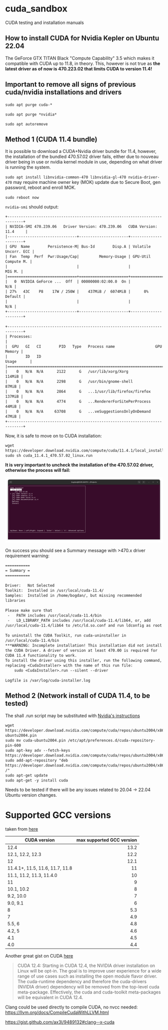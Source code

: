 # cuda_sandbox
CUDA testing and installation manuals

## How to install CUDA for Nvidia Kepler on Ubuntu 22.04 
The GeForce GTX TITAN Black "Compute Capability" 3.5 which makes it compatible with CUDA up to 11.8, in theory. This, however is not true as **the latest driver as of now is 470.223.02 that limits CUDA to version 11.4!**

## Important to remove all signs of previous cuda/nvidia installations and drivers

`sudo apt purge cuda-*`

`sudo apt purge *nvidia*`

`sudo apt autoremove`

## Method 1 (CUDA 11.4 bundle)
It is possible to download a CUDA+Nvidia driver bundle for 11.4, however, the installation of the bundled 470.57.02 driver fails, either due to nouveau driver being in use or nvidia kernel module in use, depending on what driver is running the system.

`sudo apt install libnvidia-common-470 libnvidia-gl-470 nvidia-driver-470`
may require machine owner key (MOK) update due to Secure Boot, gen password, reboot and enroll MOK.

`sudo reboot now`

`nvidia-smi` should output:

 ```
 +-----------------------------------------------------------------------------+
| NVIDIA-SMI 470.239.06   Driver Version: 470.239.06   CUDA Version: 11.4     |
|-------------------------------+----------------------+----------------------+
| GPU  Name        Persistence-M| Bus-Id        Disp.A | Volatile Uncorr. ECC |
| Fan  Temp  Perf  Pwr:Usage/Cap|         Memory-Usage | GPU-Util  Compute M. |
|                               |                      |               MIG M. |
|===============================+======================+======================|
|   0  NVIDIA GeForce ...  Off  | 00000000:02:00.0  On |                  N/A |
| 27%   43C    P8    17W / 250W |    437MiB /  6074MiB |      0%      Default |
|                               |                      |                  N/A |
+-------------------------------+----------------------+----------------------+
                                                                               
+-----------------------------------------------------------------------------+
| Processes:                                                                  |
|  GPU   GI   CI        PID   Type   Process name                  GPU Memory |
|        ID   ID                                                   Usage      |
|=============================================================================|
|    0   N/A  N/A      2122      G   /usr/lib/xorg/Xorg                114MiB |
|    0   N/A  N/A      2298      G   /usr/bin/gnome-shell               87MiB |
|    0   N/A  N/A      2864      G   ...1/usr/lib/firefox/firefox      137MiB |
|    0   N/A  N/A      4774      G   ...RendererForSitePerProcess       44MiB |
|    0   N/A  N/A     63708      G   ...veSuggestionsOnlyOnDemand       47MiB |
+-----------------------------------------------------------------------------+
```
Now, it is safe to move on to CUDA installation:
```
wget https://developer.download.nvidia.com/compute/cuda/11.4.1/local_installers/cuda_11.4.1_470.57.02_linux.run
sudo sh cuda_11.4.1_470.57.02_linux.run
```

**It is very important to uncheck the installation of the 470.57.02 driver, otherwise the process will fail:**

![alt text](image-1.png)

On success you should see a Summary message with >470.x driver requirement warning:
```
===========
= Summary =
===========

Driver:   Not Selected
Toolkit:  Installed in /usr/local/cuda-11.4/
Samples:  Installed in /home/bogdan/, but missing recommended libraries

Please make sure that
 -   PATH includes /usr/local/cuda-11.4/bin
 -   LD_LIBRARY_PATH includes /usr/local/cuda-11.4/lib64, or, add /usr/local/cuda-11.4/lib64 to /etc/ld.so.conf and run ldconfig as root

To uninstall the CUDA Toolkit, run cuda-uninstaller in /usr/local/cuda-11.4/bin
***WARNING: Incomplete installation! This installation did not install the CUDA Driver. A driver of version at least 470.00 is required for CUDA 11.4 functionality to work.
To install the driver using this installer, run the following command, replacing <CudaInstaller> with the name of this run file:
    sudo <CudaInstaller>.run --silent --driver

Logfile is /var/log/cuda-installer.log
```

## Method 2 (Network install of CUDA 11.4, to be tested)

The shall .run script may be substituted with [Nvidia's instructions](https://developer.nvidia.com/cuda-11-4-1-download-archive?target_os=Linux&target_arch=x86_64&Distribution=Ubuntu&target_version=20.04&target_type=deb_network)

```
wget https://developer.download.nvidia.com/compute/cuda/repos/ubuntu2004/x86_64/cuda-ubuntu2004.pin
sudo mv cuda-ubuntu2004.pin /etc/apt/preferences.d/cuda-repository-pin-600
sudo apt-key adv --fetch-keys https://developer.download.nvidia.com/compute/cuda/repos/ubuntu2004/x86_64/7fa2af80.pub
sudo add-apt-repository "deb https://developer.download.nvidia.com/compute/cuda/repos/ubuntu2004/x86_64/ /"
sudo apt-get update
sudo apt-get -y install cuda
```

Needs to be tested if there will be any issues related to 20.04 -> 22.04 Ubuntu version changes.


# Supported GCC versions
taken from [here](https://stackoverflow.com/questions/6622454/cuda-incompatible-with-my-gcc-version)


|CUDA version    | max supported GCC version |
|----------------|--------------------------:|
|12.4            | 13.2                      |
12.1, 12.2, 12.3 | 12.2
12               | 12.1
11.4.1+, 11.5, 11.6, 11.7, 11.8 | 11
11.1, 11.2, 11.3, 11.4.0        | 10
11               |  9
10.1, 10.2       |  8
9.2, 10.0        |  7
9.0, 9.1         |  6
8                |  5.3
7                |  4.9
5.5, 6           |  4.8
4.2, 5           |  4.6
4.1              |  4.5
4.0              |  4.4


Another great gist on CUDA [here](https://gist.github.com/ax3l/9489132)

>CUDA 12.4: Starting in CUDA 12.4, the NVIDIA driver installation on Linux will be opt-in. The goal is to improve user experience for a wide range of use cases such as installing the open module flavor driver. The cuda-runtime dependency and therefore the cuda-drivers (NVIDIA driver) dependency will be removed from the top-level cuda meta-package. Effectively, the cuda and cuda-toolkit meta-packages will be equivalent in CUDA 12.4.

Clang could be used directly to compile CUDA, no nvcc needed: https://llvm.org/docs/CompileCudaWithLLVM.html

https://gist.github.com/ax3l/9489132#clang--x-cuda